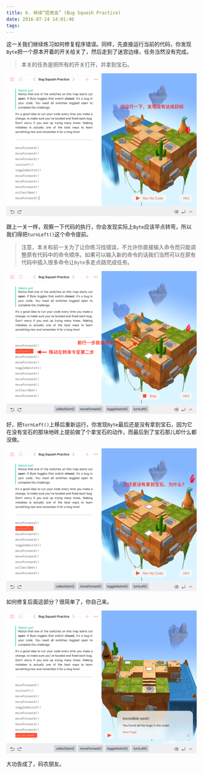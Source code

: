 ```yaml
---
title: 6. 继续“捏臭虫” (Bug Squash Practice)
date: 2016-07-24 14:01:40
tags:
---
```



这一关我们继续练习如何修复程序错误。同样，先直接运行当前的代码，你发现`Byte`把一个原本开着的开关给关了，然后走到了迷宫边缘，任务当然没有完成。

> 本关的任务是把所有的开关打开，并拿到宝石。

![错误的代码](/images/bugsquashpractice/1s.png)

跟上一关一样，观察一下代码的执行，你会发现实际上`Byte`应该早点转弯，所以我们得把`turnLeft()`这个命令提前。

> 注意，本关和前一关为了让你练习找错误，不允许你直接输入命令而只能调整原有代码中的命令顺序。如果可以输入新的命令的话我们当然可以在原有代码中插入很多命令让`Byte`多走点路完成任务。

![调整命令](/images/bugsquashpractice/2s.png)


好，把`turnLeft()`上移后重新运行，你发现`Byte`最后还是没有拿到宝石，因为它在没有宝石的那块地砖上提前做了个拿宝石的动作，而最后到了宝石那儿却什么都没做。


![调整命令](/images/bugsquashpractice/3s.png)

如何修复后面这部分？很简单了，你自己来。


![完成任务](/images/bugsquashpractice/4s.png)

大功告成了，码农朋友。